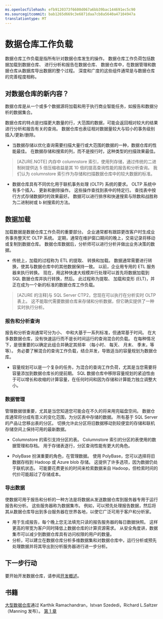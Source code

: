 ```yaml
---
ms.openlocfilehash: efb9120373f6600d067a6bb39bac144691ec5c90
ms.sourcegitcommit: bab1265d669c3e6871daa7cb8a5640a47104947a
translationtype: MT
---
```

<properties
   pageTitle="数据仓库工作负载"
   description="SQL 数据仓库的弹性，可以扩大、 缩小，或暂停使用数据仓库单元 (DWUs) 的滑尺的计算能力。 本文介绍了数据仓库标准和它们与 DWUs。 "
   services="sql-data-warehouse"
   documentationCenter="NA"
   authors="barbkess"
   manager="jhubbard"
   editor=""/>

<tags
   ms.service="sql-data-warehouse"
   ms.devlang="NA"
   ms.topic="article"
   ms.tgt_pltfrm="NA"
   ms.workload="data-services"
   ms.date="05/23/2015"
   ms.author="barbkess;JRJ@BigBangData.co.uk"/>

# 数据仓库工作负载
数据仓库工作负载是指所有针对数据仓库发生的操作。 数据仓库工作负荷包括数据加载到数据仓库、 进行分析和报告在数据仓库、 数据仓库中，在数据管理和数据仓库从数据库导出数据的整个过程。 深度和广度的这些组件通常是与数据仓库的完善程度相称。


## 对数据仓库的新内容？
数据仓库是从一个或多个数据源将加载和用于执行商业智能任务，如报告和数据分析的数据集合。 

数据仓库的特点是扫描更大数量的行，大范围的数据，可能会返回相对较大的结果进行分析和报告有关的查询。 数据仓库也表征相对数据量较大与较小的事务级别插入/更新/删除。 

- 当数据存储以优化查询需要扫描大量行或大范围的数据的一种，数据仓库的性能最佳。 在数据存储和搜索的列，而不是按行时，这种类型的扫描效果最佳。 

>[AZURE.NOTE] 内存中 columnstore 索引，使用列存储，通过传统的二进制树提供达 5 倍压缩收益是其 10 倍的提高查询性能的报告和分析查询。 我们认为 columnstore 索引作为存储和扫描数据仓库中的较大数据的标准。

- 数据仓库具有不同优化用于联机事务处理 (OLTP) 系统的要求。 OLTP 系统中有多个插入、 更新和删除操作。 这些操作查找到表中的特定行。 查找表中按行方式存储数据时的效果最好。 数据可以进行排序和快速搜索与除数和战胜称为二进制树或 b 树搜索的方法。


## 数据加载
加载数据是数据仓库工作负荷的重要部分。 企业通常都有跟踪更改客户时生成业务事务整天忙 OLTP 系统。 定期，通常在维护窗口期间的晚上，交易记录将移动或复制到数据仓库。 数据仓库数据后，分析师可以进行分析并做出业务决策的数据。

- 传统上，加载的过程称为 ETL 的提取、 转换和加载。 数据通常需要进行转换，使其与数据仓库中的其他数据保持一致。 以前，企业用专用的 ETL 服务器来执行转换。 现在，用这种快速大规模并行处理可以首先将数据加载到 SQL 数据仓库并执行转换，然后。 此过程称为提取、 加载和变形 (ELT)，并正在成为一个新的标准的数据仓库工作负载。

> [AZURE 的注释]与 SQL Server CTP2，您现在可以执行在分析实时 OLTP 表上。 这不能取代需要数据仓库来存储和分析数据，但它确实提供了一种实时执行分析。
 
### 报告和分析查询
报告和分析查询通常可分为小、 中和大基于一系列标准，但通常基于时间。 在大多数数据仓库，没有快速运行而不是长时间运行的查询混合的负载。 在每种情况下，是很重要的以确定此组合并确定其频率 （每小时、 每天、 月末、 季末，等等）。 务必要了解混合的查询工作负载，结合并发，导致适当的容量规划为数据仓库。

- 容量规划可以是一个复杂的任务，为混合的查询工作负荷，尤其是当您需要将容量添加到数据仓库长的提前期。 SQL 数据仓库中移除容量规划的紧迫性由于可以增长和收缩的计算容量，在任何时间和因为存储和计算能力独立调整大小。

### 数据管理
管理数据很重要，尤其是当您知道您可能会在不久的将来用完磁盘空间。 数据仓库通常将分成有意义的变化范围，为分区表中存储的数据。 所有基于 SQL Server 的产品让您移出表的分区。 切换允许此分区将旧数据移动到较便宜的存储和联机存储空间上保持可用的最新数据。

- Columnstore 的索引支持分区的表。 Columnstore 索引的分区的表使用的数据管理和存档。 用于存储表逐行，分区查询性能有更大的角色。  
 
- PolyBase 扮演重要的角色，在管理数据。 使用 PolyBase，您可以选择将旧数据存档到 Hadoop 或 Azure blob 存储。  这提供了许多选项，因为数据仍处于联机状态。  可能要花费更长的时间来检索数据来自 Hadoop，但检索时间的代价可能超过了存储成本。 
 
### 导出数据
使数据可用于报告和分析的一种方法是将数据从发送数据仓库到服务器专用于运行报告和分析。 这些服务器称为数据集市。 例如，可以预先处理报告数据，然后将其从数据仓库导出到多台服务器在世界各地，以使它广泛可用于客户和分析家。

- 用于生成报告，每个晚上您无法填充只读的报告服务器的每日数据快照。 这样更高的带宽为客户同时降低上数据仓库的计算资源需求。 从安全角度讲，数据集市可以减少到数据仓库具有访问权限的用户的数量。
- 分析，可以建立在数据仓库分析多维数据集和对数据仓库中，运行分析或预先处理数据并将其导出到分析服务器进行进一步分析。 

## 下一步行动
要开始开发数据仓库，请参阅[开发概述][]。

## 书籍
[大型数据仓库](https://www.manning.com/books/big-data-warehousing)通过 Karthik Ramachandran，Istvan Szededi，Richard L.Saltzer （Manning 发布）。 [第 1 章](https://manning-content.s3.amazonaws.com/download/e/3d94acd-9512-46c8-b0b0-8c9c3c6a303b/BDW_MEAP_ch1.pdf)

<!--Image references-->

<!--Article references-->
[开发概述]: sql-data-warehouse-overview-development.md

<!--MSDN references-->

<!--Other web references-->

